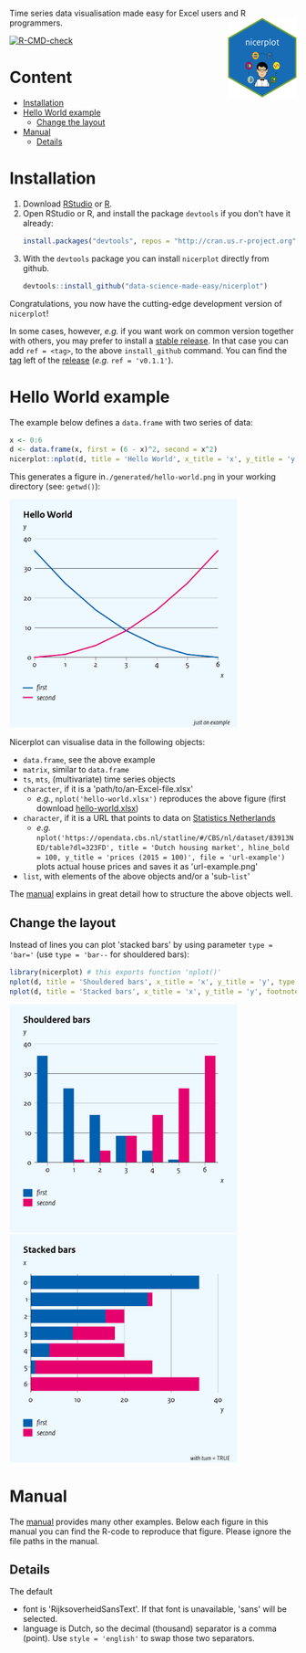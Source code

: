 Time series data visualisation made easy for Excel users and R programmers. <img src='man/figures/nicerplot-hex-logo.png' align="right" height="139" />

<!-- badges: start -->
[![R-CMD-check](https://github.com/data-science-made-easy/nicerplot/workflows/R-CMD-check/badge.svg)](https://github.com/data-science-made-easy/nicerplot/actions)
<!-- badges: end -->

# Content
- [Installation](#installation)
- [Hello World example](#hello-world-example)
  * [Change the layout](#change-the-layout)
- [Manual](#manual)
  * [Details](#details)

# Installation
1. Download [RStudio](https://www.rstudio.com) or [R](https://cran.r-project.org/).
2. Open RStudio or R, and install the package `devtools` if you don't have it already:
   ``` R
   install.packages("devtools", repos = "http://cran.us.r-project.org")
   ```
3. With the `devtools` package you can install `nicerplot` directly from github.
   ``` R
   devtools::install_github("data-science-made-easy/nicerplot")
   ```

Congratulations, you now have the cutting-edge development version of `nicerplot`!

In some cases, however, *e.g.* if you want work on common version together with others, you may prefer to install a [stable release](https://github.com/data-science-made-easy/nicerplot/releases). In that case you can add `ref = <tag>`, to the above `install_github` command. You can find the [tag](https://github.com/data-science-made-easy/nicerplot/tags) left of the [release](https://github.com/data-science-made-easy/nicerplot/releases) (*e.g.* `ref = 'v0.1.1'`).

# Hello World example
The example below defines a `data.frame` with two series of data:
``` R
x <- 0:6
d <- data.frame(x, first = (6 - x)^2, second = x^2)
nicerplot::nplot(d, title = 'Hello World', x_title = 'x', y_title = 'y', footnote = "just an example")
```

This generates a figure in`./generated/hello-world.png` in your working directory (see: `getwd()`):

<img src="./inst/extdata/examples/png/Hello-World.png" width = 400>

Nicerplot can visualise data in the following objects:
- `data.frame`, see the above example
- `matrix`, similar to `data.frame`
- `ts`, `mts`, (multivariate) time series objects
- `character`, if it is a 'path/to/an-Excel-file.xlsx'
  - *e.g.*, `nplot('hello-world.xlsx')` reproduces the above figure (first download [hello-world.xlsx](https://github.com/data-science-made-easy/nicerplot/raw/master/inst/extdata/examples/xlsx/hello-world.xlsx))
- `character`, if it is a URL that points to data on [Statistics Netherlands](https:://cbs.nl)
  - *e.g.* `nplot('https://opendata.cbs.nl/statline/#/CBS/nl/dataset/83913NED/table?dl=323FD', title = 'Dutch housing market', hline_bold = 100, y_title = 'prices (2015 = 100)', file = 'url-example')` plots actual house prices and saves it as 'url-example.png'
- `list`, with elements of the above objects and/or a 'sub-`list`'

The <a href="https://htmlpreview.github.io/?https://github.com/data-science-made-easy/nicerplot/blob/master/inst/extdata/nicerplot-manual.html" target="_blank">manual</a> explains in great detail how to structure the above objects well.

## Change the layout
Instead of lines you can plot 'stacked bars' by using parameter `type = 'bar='` (use `type = 'bar--` for shouldered bars):

``` R
library(nicerplot) # this exports function 'nplot()'
nplot(d, title = 'Shouldered bars', x_title = 'x', y_title = 'y', type = 'bar--', file = 'Hello-World-shouldered-bars')
nplot(d, title = 'Stacked bars', x_title = 'x', y_title = 'y', footnote = 'with turn = TRUE', type = 'bar=', file = 'Hello-World-stacked-bars', turn = TRUE)
```

<img src="./inst/extdata/examples/png/Hello-World-shouldered-bars.png" width = 400> <img src="./inst/extdata/examples/png/Hello-World-stacked-bars.png" width = 400>

# Manual
The <a href="https://htmlpreview.github.io/?https://github.com/data-science-made-easy/nicerplot/blob/master/inst/extdata/nicerplot-manual.html" target="_blank">manual</a> provides many other examples. Below each figure in this manual you can find the R-code to reproduce that figure. Please ignore the file paths in the manual.

## Details
The default

- font is 'RijksoverheidSansText'. If that font is unavailable, 'sans' will be selected.
- language is Dutch, so the decimal (thousand) separator is a comma (point). Use `style = 'english'` to swap those two separators.
